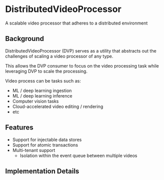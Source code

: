 # DistributedVideoProcessor
A scalable video processor that adheres to a distributed environment

## Background

DistributedVideoProcessor (DVP) serves as a utility that abstracts out the challenges of scaling a video processor of any type.

This allows the DVP consumer to focus on the video processing task while leveraging DVP to scale the processing. 

Video process can be tasks such as:
- ML / deep learning ingestion
- ML / deep learning inference
- Computer vision tasks
- Cloud-accelerated video editing / rendering
- etc

## Features
- Support for injectable data stores
- Support for atomic transactions
- Multi-tenant support 
  - Isolation within the event queue between multiple videos 


## Implementation Details



